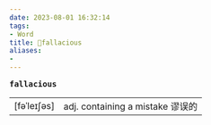 ```yaml
---
date: 2023-08-01 16:32:14
tags: 
- Word
title: 📖fallacious
aliases: 
- 
---
```


<pre><strong>fallacious</strong></pre>
|   |   |
|---|---|
|[fəˈleɪʃəs]|adj. containing a mistake 谬误的|